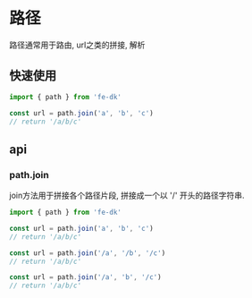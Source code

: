 # 路径
路径通常用于路由, url之类的拼接, 解析

## 快速使用

```ts
import { path } from 'fe-dk'

const url = path.join('a', 'b', 'c')
// return '/a/b/c'
```

## api

### path.join
join方法用于拼接各个路径片段, 拼接成一个以 '/' 开头的路径字符串.
```ts
import { path } from 'fe-dk'

const url = path.join('a', 'b', 'c')
// return '/a/b/c'

const url = path.join('/a', '/b', '/c')
// return '/a/b/c'

const url = path.join('/a', 'b', '/c')
// return '/a/b/c'
```